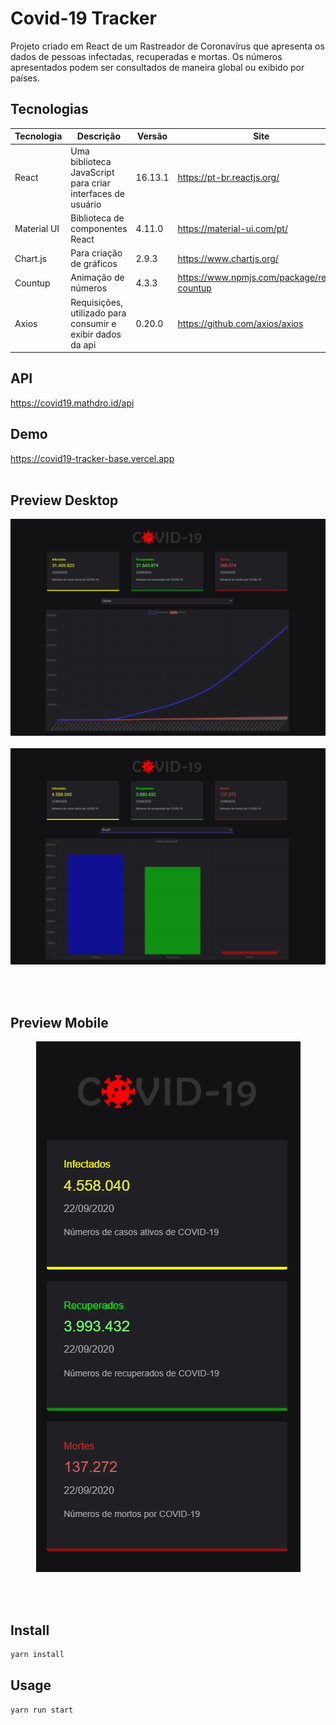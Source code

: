 # Covid-19 Tracker

Projeto criado em React de um Rastreador de Coronavírus que apresenta os dados de pessoas infectadas, recuperadas e mortas.
Os números apresentados podem ser consultados de maneira global ou exibido por países.

## Tecnologias 
Tecnologia | Descrição | Versão | Site
------------ | ------------- | ------------ | ------------
React | Uma biblioteca JavaScript para criar interfaces de usuário | 16.13.1 | https://pt-br.reactjs.org/
Material UI | Biblioteca de componentes React | 4.11.0 | https://material-ui.com/pt/
Chart.js | Para criação de gráficos | 2.9.3 | https://www.chartjs.org/
Countup | Animação de números | 4.3.3 | https://www.npmjs.com/package/react-countup
Axios | Requisições, utilizado para consumir e exibir dados da api | 0.20.0 | https://github.com/axios/axios

## API
https://covid19.mathdro.id/api

## Demo
https://covid19-tracker-base.vercel.app
<br>
<br>

## Preview Desktop
![Preview Desktop Global](public/preview-global.png)<br><br>
![Preview Desktop por País](public/preview-country.png)<br><br>

<br>

## Preview Mobile
<p align="center">
  <img src="public/preview-global-mobile.png" alt="Preview Mobile Global"/>  
</p>
<br><br>

## Install

```sh
yarn install
```

## Usage

```sh
yarn run start
```
